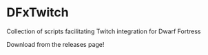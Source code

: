 # DFxTwitch
Collection of scripts facilitating Twitch integration for Dwarf Fortress

Download from the releases page!
